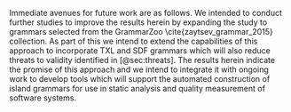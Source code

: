 Immediate avenues for future work are as follows. We intended to conduct further studies to improve the results herein by expanding the study to grammars selected from the GrammarZoo \cite{zaytsev_grammar_2015} collection. As part of this we intend to extend the capabilities of this approach to incorporate TXL and SDF grammars which will also reduce threats to validity identified in [@sec:threats]. The results herein indicate the promise of this approach and we intend to integrate it with ongoing work to develop tools which will support the automated construction of island grammars for use in static analysis and quality measurement of software systems.
